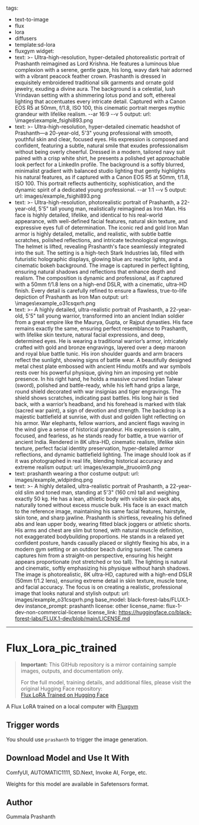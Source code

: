 tags:
- text-to-image
- flux
- lora
- diffusers
- template:sd-lora
- fluxgym
widget:
- text: >-
    Ultra-high-resolution, hyper-detailed photorealistic portrait of Prashanth
    reimagined as Lord Krishna. He features a luminous blue complexion with a
    serene, gentle gaze, his long, wavy dark hair adorned with a vibrant peacock
    feather crown. Prashanth is dressed in exquisitely embroidered traditional
    silk garments and ornate gold jewelry, exuding a divine aura. The background
    is a celestial, lush Vrindavan setting with a shimmering lotus pond and
    soft, ethereal lighting that accentuates every intricate detail. Captured
    with a Canon EOS R5 at 50mm, f/1.8, ISO 100, this cinematic portrait merges
    mythic grandeur with lifelike realism. --ar 16:9 --v 5
  output:
    url: \images\example_fsighi893.png
- text: >-
    Ultra-high-resolution, hyper-detailed cinematic headshot of Prashanth—a
    20-year-old, 5'3" young professional with smooth, youthful skin and clear,
    focused eyes. His expression is composed and confident, featuring a subtle,
    natural smile that exudes professionalism without being overly cheerful.
    Dressed in a modern, tailored navy suit paired with a crisp white shirt, he
    presents a polished yet approachable look perfect for a LinkedIn profile.
    The background is a softly blurred, minimalist gradient with balanced studio
    lighting that gently highlights his natural features, as if captured with a
    Canon EOS R5 at 50mm, f/1.8, ISO 100. This portrait reflects authenticity,
    sophistication, and the dynamic spirit of a dedicated young professional.
    --ar 1:1 --v 5
  output:
    url: images/example_fsighi893.png
- text: >-
    Ultra-high-resolution, photorealistic portrait of Prashanth, a 22-year-old,
    5'5" tall young man, realistically reimagined as Iron Man. His face is
    highly detailed, lifelike, and identical to his real-world appearance, with
    well-defined facial features, natural skin texture, and expressive eyes full
    of determination. The iconic red and gold Iron Man armor is highly detailed,
    metallic, and realistic, with subtle battle scratches, polished reflections,
    and intricate technological engravings. The helmet is lifted, revealing
    Prashanth's face seamlessly integrated into the suit.  The setting is a
    high-tech Stark Industries lab, filled with futuristic holographic displays,
    glowing blue arc reactor lights, and a cinematic bokeh background. The image
    is captured in perfect lighting, ensuring natural shadows and reflections
    that enhance depth and realism. The composition is dynamic and professional,
    as if captured with a 50mm f/1.8 lens on a high-end DSLR, with a cinematic,
    ultra-HD finish. Every detail is carefully refined to ensure a flawless,
    true-to-life depiction of Prashanth as Iron Man
  output:
    url: \images\example_o31csqxrh.png
- text: >-
    A highly detailed, ultra-realistic portrait of Prashanth, a 22-year-old,
    5'5" tall young warrior, transformed into an ancient Indian soldier from a
    great empire like the Maurya, Gupta, or Rajput dynasties. His face remains
    exactly the same, ensuring perfect resemblance to Prashanth, with lifelike
    skin texture, natural facial expressions, and deep, determined eyes.  He is
    wearing a traditional warrior’s armor, intricately crafted with gold and
    bronze engravings, layered over a deep maroon and royal blue battle tunic.
    His iron shoulder guards and arm bracers reflect the sunlight, showing signs
    of battle wear. A beautifully designed metal chest plate embossed with
    ancient Hindu motifs and war symbols rests over his powerful physique,
    giving him an imposing yet noble presence.  In his right hand, he holds a
    massive curved Indian Talwar (sword), polished and battle-ready, while his
    left hand grips a large, round shield decorated with war insignias and tiger
    engravings. The shield shows scratches, indicating past battles. His long
    hair is tied back, with a warrior’s headband, and his forehead is marked
    with tilak (sacred war paint), a sign of devotion and strength.  The
    backdrop is a majestic battlefield at sunrise, with dust and golden light
    reflecting on his armor. War elephants, fellow warriors, and ancient flags
    waving in the wind give a sense of historical grandeur. His expression is
    calm, focused, and fearless, as he stands ready for battle, a true warrior
    of ancient India.  Rendered in 8K ultra-HD, cinematic realism, lifelike skin
    texture, perfect facial identity preservation, hyper-detailed armor
    reflections, and dynamic battlefield lighting. The image should look as if
    it was photographed in real life, blending historical accuracy and extreme
    realism
  output:
    url: images/example_jtruooim9.png
- text: prashanth wearing a thor costume
  output:
    url: images/example_wldpirdnq.png
- text: >-
    A highly detailed, ultra-realistic portrait of Prashanth, a 22-year-old slim
    and toned man, standing at 5'3" (160 cm) tall and weighing exactly 50 kg. He
    has a lean, athletic body with visible six-pack abs, naturally toned without
    excess muscle bulk. His face is an exact match to the reference image,
    maintaining his same facial features, hairstyle, skin tone, and sharp
    jawline.  Prashanth is shirtless, revealing his defined abs and lean upper
    body, wearing fitted black joggers or athletic shorts. His arms and chest
    are slim but toned, with natural muscle definition, not exaggerated
    bodybuilding proportions. He stands in a relaxed yet confident posture,
    hands casually placed or slightly flexing his abs, in a modern gym setting
    or an outdoor beach during sunset.  The camera captures him from a
    straight-on perspective, ensuring his height appears proportionate (not
    stretched or too tall). The lighting is natural and cinematic, softly
    emphasizing his physique without harsh shadows. The image is photorealistic,
    8K ultra-HD, captured with a high-end DSLR (50mm f/1.2 lens), ensuring
    extreme detail in skin texture, muscle tone, and facial accuracy. The focus
    is on creating a realistic, professional image that looks natural and
    stylish
  output:
    url: images/example_o31csqxrh.png
base_model: black-forest-labs/FLUX.1-dev
instance_prompt: prashanth
license: other
license_name: flux-1-dev-non-commercial-license
license_link: https://huggingface.co/black-forest-labs/FLUX.1-dev/blob/main/LICENSE.md

---

# Flux_Lora_pic_trained

> **Important:** This GitHub repository is a mirror containing sample images, outputs, and documentation only.  
>  
> For the full model, training details, and additional files, please visit the original Hugging Face repository:  
> [Flux LoRA Trained on Hugging Face](https://huggingface.co/prashanth970/flux-lora-pic-trained/tree/main)

A Flux LoRA trained on a local computer with [Fluxgym](https://github.com/cocktailpeanut/fluxgym)

<Gallery />

## Trigger words

You should use `prashanth` to trigger the image generation.

## Download Model and Use It With

ComfyUI, AUTOMATIC1111, SD.Next, Invoke AI, Forge, etc.

Weights for this model are available in Safetensors format.

## Author

Gummala Prashanth
